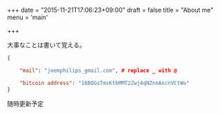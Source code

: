 +++
date = "2015-11-21T17:06:23+09:00"
draft = false
title = "About me"
menu = 'main'

+++

大事なことは書いて覚える。

```json
{

    "mail": "joemphilips_gmail.com", # replace _ with @

    "bitcoin address": "16BQGsTmsKtbMMT2Zwj4qNZnnAncnVCtWo"
}
```



随時更新予定
